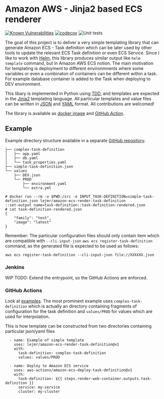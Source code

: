 # Amazon AWS - Jinja2 based ECS renderer

[![Known Vulnerabilities](https://snyk.io/test/github/lejmr/amazon-ecs-render-task-definition/badge.svg?targetFile=requirements.txt)](https://snyk.io/test/github/lejmr/amazon-ecs-render-task-definition?targetFile=requirements.txt)
[![codecov](https://codecov.io/gh/lejmr/amazon-ecs-render-task-definition/branch/main/graph/badge.svg?token=OQ8J2Z71MM)](https://codecov.io/gh/lejmr/amazon-ecs-render-task-definition)
![Unit tests](https://github.com/lejmr/amazon-ecs-render-task-definition/workflows/Unit%20tests/badge.svg)

The goal of this project is to deliver a very simple templating library that can generate Amazon ECS - Task definition which can be later used by other tools to update the relevant ECS Task definition or even ECS Service. Since I like to work with [Helm](https://helm.sh/), this library produces similar output like `helm template` command, but in Amazon AWS ECS notion. The main motivation for templating is deployment to different environmnents where some variables or even a combinaton of containers can be different within a task. For example database container is added to the Task when deploying to DEV environment. 

This libary is implemented in Python using [TDD](https://www.agilealliance.org/glossary/tdd/), and templates are expected in the [Jinja2](https://jinja.palletsprojects.com/) templating language. All particular templates and value files can be written in [JSON](https://www.json.org/json-en.html) and [YAML](https://yaml.org/) format. All contributions are welcomed!

The library is available as [docker image](https://hub.docker.com/r/lejmr/amazon-ecs-render-task-definition) and [GitHub Action](https://github.com/marketplace/actions/amazon-ecs-task-definition-jinja2-based-renderer).


## Example

Example directory structure available in a separate [GitHub repository](https://github.com/lejmr/test-ecs-render.git).

```
├── complex-task-definition
│   ├── app.yaml
│   ├── db.yaml
│   └── task_properties.yaml
├── simple-task-definition.json
└── values
    ├── DEV.json
    └── PROD
        ├── environment.yaml
        └── extra.yml
```

```
# docker run --rm -v $PWD:/src -e INPUT_TASK-DEFINITION=simple-task-definition.json lejmr/amazon-ecs-render-task-definition
::set-output name=task-definition::task-definition-rendered.json
# cat task-definition-rendered.json
{
    "family": "test",
    "image": "latest"
}

```

Remember: The particular configuration files should only contain item which are compatible with `--cli-input-json` `aws ecs register-task-definition` command, as the generated file is expected to be used as follows:

```
aws ecs register-task-definition --cli-input-json file://XXXXXX.json
```


### Jenkins

WIP
TODO:  Extend the entrypoint, so the GitHub Actions are enforced.

### GitHub Actions
Look at [examples](https://github.com/lejmr/test-ecs-render/). The most prominent example uses `complex-task-definition` which is actually an directory containing fragments of configuration for the task definition and `values/PROD` for values which are used for interpolation.

This is how template can be constructed from two directories containing particular json/yaml files
```
  - name: Example of simple template
    uses: lejmr/amazon-ecs-render-task-definition@v1
    with:
      task-definition: complex-task-definition
      values: values/PROD

  - name: Deploy to Amazon ECS service
    uses: aws-actions/amazon-ecs-deploy-task-definition@v1
    with:
      task-definition: ${{ steps.render-web-container.outputs.task-definition }}
      service: my-service
      cluster: my-cluster
```




